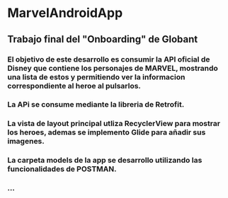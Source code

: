 # MarvelAndroidApp

## Trabajo final del "Onboarding" de Globant
### El objetivo de este desarrollo es consumir la API oficial de Disney que contiene los personajes de MARVEL, mostrando una lista de estos y permitiendo ver la informacion correspondiente al heroe al pulsarlos.
### La APi se consume mediante la libreria de Retrofit.
### La vista de layout principal utliza RecyclerView para mostrar los heroes, ademas se implemento Glide para añadir sus imagenes.
### La carpeta models de la app se desarrollo utilizando las funcionalidades de POSTMAN.
### ...
